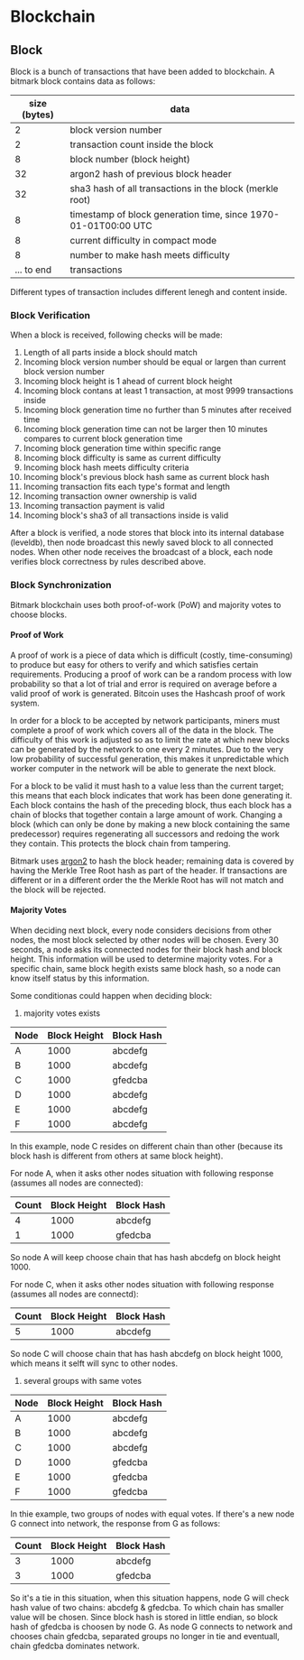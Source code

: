 # Blockchain

## Block

Block is a bunch of transactions that have been added to blockchain. A bitmark block contains data as follows:

| size (bytes) | data                                                           |
|--------------|----------------------------------------------------------------|
|            2 | block version number                                           |
|            2 | transaction count inside the block                             |
|            8 | block number (block height)                                    |
|           32 | argon2 hash of previous block header                           |
|           32 | sha3 hash of all transactions in the block (merkle root)       |
|            8 | timestamp of block generation time, since 1970-01-01T00:00 UTC |
|            8 | current difficulty in compact mode                             |
|            8 | number to make hash meets difficulty                           |
|   ... to end | transactions                                                   |

Different types of transaction includes different lenegh and content inside.

### Block Verification

When a block is received, following checks will be made:

1. Length of all parts inside a block should match
1. Incoming block version number should be equal or largen than current block version number
1. Incoming block height is 1 ahead of current block height
1. Incoming block contans at least 1 transaction, at most 9999 transactions inside
1. Incoming block generation time no further than 5 minutes after received time
1. Incoming block generation time can not be larger then 10 minutes compares to current block generation time
1. Incoming block generation time within specific range
1. Incoming block difficulty is same as current difficulty
1. Incoming block hash meets difficulty criteria
1. Incoming block's previous block hash same as current block hash
1. Incoming transaction fits each type's format and length
1. Incoming transaction owner ownership is valid
1. Incoming transaction payment is valid
1. Incoming block's sha3 of all transactions inside is valid

After a block is verified, a node stores that block into its internal
database (leveldb), then node broadcast this newly saved block to all connected
nodes. When other node receives the broadcast of a block, each node
verifies block correctness by rules described above.

### Block Synchronization

Bitmark blockchain uses both proof-of-work (PoW) and majority votes to
choose blocks.

#### Proof of Work

A proof of work is a piece of data which is difficult (costly, time-consuming) to produce but easy for others to verify and which satisfies certain requirements. Producing a proof of work can be a random process with low probability so that a lot of trial and error is required on average before a valid proof of work is generated. Bitcoin uses the Hashcash proof of work system.

In order for a block to be accepted by network participants, miners must complete a proof of work which covers all of the data in the block. The difficulty of this work is adjusted so as to limit the rate at which new blocks can be generated by the network to one every 2 minutes. Due to the very low probability of successful generation, this makes it unpredictable which worker computer in the network will be able to generate the next block.

For a block to be valid it must hash to a value less than the current target; this means that each block indicates that work has been done generating it. Each block contains the hash of the preceding block, thus each block has a chain of blocks that together contain a large amount of work. Changing a block (which can only be done by making a new block containing the same predecessor) requires regenerating all successors and redoing the work they contain. This protects the block chain from tampering.

Bitmark uses [argon2](https://en.wikipedia.org/wiki/Argon2) to hash the block header; remaining data is covered by having the Merkle Tree Root hash as part of the header. If transactions are different or in a different order the the Merkle Root has will not match and the block will be rejected.

#### Majority Votes

When deciding next block, every node considers decisions from other nodes, the most block selected by other nodes will be chosen. Every 30 seconds, a node asks its connected nodes for their block hash and block height. This information will be used to determine majority votes. For a specific chain, same block hegith exists same block hash, so a node can know itself status by this information.

Some conditionas could happen when deciding block:

1. majority votes exists

| Node | Block Height | Block Hash |
|------|--------------|------------|
| A    |         1000 | abcdefg    |
| B    |         1000 | abcdefg    |
| C    |         1000 | gfedcba    |
| D    |         1000 | abcdefg    |
| E    |         1000 | abcdefg    |
| F    |         1000 | abcdefg    |

In this example, node C resides on different chain than other (because
its block hash is different from others at same block height).

For node A, when it asks other nodes situation with following response
(assumes all nodes are connected):

| Count | Block Height | Block Hash |
|-------|--------------|------------|
| 4     |         1000 | abcdefg    |
| 1     |         1000 | gfedcba    |

So node A will keep choose chain that has hash abcdefg on block
height 1000.

For node C, when it asks other nodes situation with following response
(assumes all nodes are connectd):

| Count | Block Height | Block Hash |
|-------|--------------|------------|
| 5     |         1000 | abcdefg    |

So node C will choose chain that has hash abcdefg on block height
1000, which means it selft will sync to other nodes.

1. several groups with same votes

| Node | Block Height | Block Hash |
|------|--------------|------------|
| A    |         1000 | abcdefg    |
| B    |         1000 | abcdefg    |
| C    |         1000 | abcdefg    |
| D    |         1000 | gfedcba    |
| E    |         1000 | gfedcba    |
| F    |         1000 | gfedcba    |

In thie example, two groups of nodes with equal votes. If there's a
new node G connect into network, the response from G as follows:

| Count | Block Height | Block Hash |
|-------|--------------|------------|
| 3     |         1000 | abcdefg    |
| 3     |         1000 | gfedcba    |

So it's a tie in this situation, when this situation happens, node G will
check hash value of two chains: abcdefg & gfedcba. To which chain
has smaller value will be chosen. Since block hash is stored in little
endian, so block hash of gfedcba is choosen by node G. As node G
connects to network and chooses chain gfedcba, separated groups no
longer in tie and eventuall, chain gfedcba dominates network.
